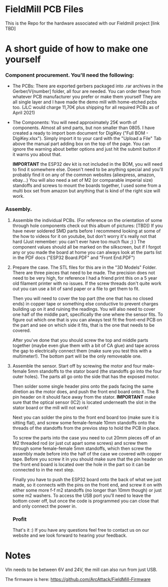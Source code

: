 # FieldMill PCB Files
This is the Repo for the hardware associated with our Fieldmill project [link TBD]

# A short guide of how to make one yourself
### Component procurement. You'll need the following:

  - The PCBs: 
    There are exported gerbers packaged into .rar archives in the Gerber/V{number] folder, all four are needed. You can order these from whatever PCB manufacturer you prefer or make them yourself
    They are all single layer and I have made the demo mill with home-etched pcbs too.
    (JLC would charge 11,70€ plus shipping for all required PCBs as of April 2021)
  - The Components: 
    You will need approximately 25€ worth of components. Almost all smd parts, but non smaller than 0805. 
    I have created a ready to import bom document for DigiKey ("Full BOM - DigiKey.xlsx"). Simply import it to your card with the "Upload a File" Tab above the manual part adding box on the top of the page. You can ignore the warning about better options and just hit the submit button if it warns you about that.
    
    __IMPORTANT__ the ESP32 dev kit is not included in the BOM, you will need to find it somewhere else. Doesn't need to be anything special and you'll probably find it on any of the common websites (aliexpress, amazon, ebay...)
    You will also need a set of M2 (or comparable imperial size) standoffs and screws to mount the boards together, I used some from a multi box set from amazon but anything that is kind of the right size will work.
    
### Assembly.

1.  Assemble the individual PCBs. (For reference on the orientation of some through hole components check out this album of pictures: [TBD])
    If you have never soldered SMD parts before I recommend looking at some of the how to videos for it on youtube, but don't worry it's really not that hard (Just remember: you can't ever have too much flux ;) )
    The component values should all be marked on the silkscreen, but if I forgot any or you made the board at home you can always look at the parts list in the PDF docs ("ESP32 Board.PDF" and "Front End.PDF")
   
2.  Prepare the case. 
    The STL files for this are in the "3D Models" Folder. There are three pieces that need to be made. The precision does not need to be very high, for reference I had a friend print this on a 5 year old filament printer with no issues.
    If the screw threads don't quite work out you can use a bit of sand paper or a file to get them to fit.
    
    Then you will need to cover the top part (the one that has no closed ends) in copper tape or something else conductive to prevent charges building up on it and ruining the readings. 
    You will also need to cover one half of the middle part, specifically the one where the sensor fits. To figure out which one that is you can always test fit the front-end PCB on the part and see on which side it fits, that is the one that needs to be covered.
    
    After you've done that you should screw the top and middle parts together (maybe even glue them with a bit of CA glue) and tape across the gap to electrically connect them (make sure you test this with a multimeter!).
    The bottom part will be the only removeable one.
    
3.  Assemble the sensor.
    Start off by screwing the motor and four male-female 5mm standoffs to the stator board (the standoffs go into the four outer holes). The parts all go onto the side that has the exposed motor.
    
    Then solder some single header pins onto the pads facing the same diretion as the motor does, and push the front end board onto it. The 8 pin header on it should face away from the stator.
    **IMPORTANT** make sure that the optical sensor (IC2) is located underneath the slot in the stator board or the mill will not work!
    
    Next you can solder the pins to the front end board too (make sure it is sitting flat), and screw some female-female 10mm standoffs onto the threads of the standoffs from the previos step to hold the PCB in place.
    
    To screw the parts into the case you need to cut 20mm pieces off of an M2 threaded rod (or just cut apart some screws) and screw them through some female-female 5mm standoffs, which then screw the assembly made before into the half of the case we covered with copper tape.
    Before you screw it in you should make sure that the pin header on the front end board is located over the hole in the part so it can be connected to in the next step.
    
    Finally you have to push the ESP32 board onto the back of what we just made, so it connects with the pins on the front end, and screw it on with either some more f-f m2 standoffs (no longer than 10mm though) or just some m2 washers.
    To access the USB port you'll need to leave the bottom cover off, but once the code is programmed you can close that and only connect the power in.
    
    ### Profit
    
    That's it :) If you have any questions feel free to contact us on our website and we look forward to hearing your feedback.
    
# Notes

VIn needs to be between 6V and 24V, the mill can also run from just USB.

The firmware is here: https://github.com/ArcAttack/FieldMill-Firmware

